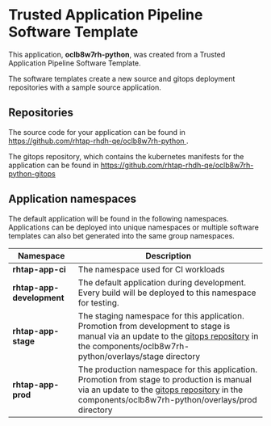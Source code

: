 # Trusted Application Pipeline Software Template

This application, **oclb8w7rh-python**, was created from a Trusted Application Pipeline Software Template.

The software templates create a new source and gitops deployment repositories with a sample source application. 

## Repositories

The source code for your application can be found in [https://github.com/rhtap-rhdh-qe/oclb8w7rh-python ](https://github.com/rhtap-rhdh-qe/oclb8w7rh-python ).
 
The gitops repository, which contains the kubernetes manifests for the application can be found in 
[https://github.com/rhtap-rhdh-qe/oclb8w7rh-python-gitops ](https://github.com/rhtap-rhdh-qe/oclb8w7rh-python-gitops ) 

## Application namespaces 

The default application will be found in the following namespaces. Applications can be deployed into unique namespaces or multiple software templates can also bet generated into the same group namespaces.  

|  Namespace   |  Description   |  
| -------- | -------- |
| **rhtap-app-ci** | The namespace used for CI workloads |
| **rhtap-app-development** | The default application during development. Every build will be deployed to this namespace for testing. |
| **rhtap-app-stage** | The staging namespace for this application. Promotion from development to stage is manual via an update to the [gitops repository](https://github.com/rhtap-rhdh-qe/oclb8w7rh-python-gitops ) in the components/oclb8w7rh-python/overlays/stage directory |
| **rhtap-app-prod** | The production namespace for this application. Promotion from stage to production is manual via an update to the [gitops repository](https://github.com/rhtap-rhdh-qe/oclb8w7rh-python-gitops ) in the components/oclb8w7rh-python/overlays/prod directory |